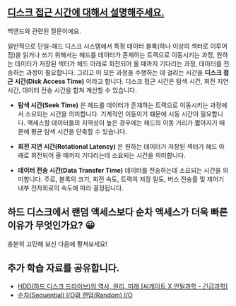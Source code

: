 ## [디스크 접근 시간에 대해서 설명해주세요.](https://www.maeil-mail.kr/question/148)

백엔드와 관련된 질문이에요.

일반적으로 단일-헤드 디스크 시스템에서 특정 데이터 블록(하나 이상의 섹터로 이루어짐)을 읽거나 쓰기 위해서는 헤드를 데이터가 존재하는 트랙으로 이동시키는 과정, 원하는 데이터가 저장된 섹터가 헤드 아래로 회전되어 올 때까지 기다리는 과정, 데이터를 전송하는 과정이 필요합니다. 그리고 이 모든 과정을 수행하는 데 걸리는 시간을 **디스크 접근 시간(Disk Access Time)** 이라고 합니다. 디스크 접근 시간은 탐색 시간, 회전 지연 시간, 데이터 전송 시간을 합쳐 계산할 수 있습니다.

- **탐색 시간(Seek Time)** 은 헤드를 데이터가 존재하는 트랙으로 이동시키는 과정에서 소요되는 시간을 의미합니다. 기계적인 이동이기 떄문에 시동 시간이 필요합니다. 액세스할 데이터들의 지역성이 높은 경우에는 헤드의 이동 거리가 짧아지기 때문에 평균 탐색 시간을 단축할 수 있습니다.
    
- **회전 지연 시간(Rotational Latency)** 은 원하는 데이터가 저장된 섹터가 헤드 아래로 회전되어 올 때까지 기다리는데 소요되는 시간을 의미합니다.
    
- **데이터 전송 시간(Data Transfer Time)** 데이터를 전송하는데 소요되는 시간을 의미합니다. 주로, 블록의 크기, 회전 속도, 트랙의 저장 밀도, 버스 전송률 및 제어기 내부 전자회로의 속도에 따라 결정됩니다.
    

## 하드 디스크에서 랜덤 액세스보다 순차 액세스가 더욱 빠른 이유가 무엇인가요? 😀

충분히 고민해 보신 다음에 펼쳐보세요!

## 추가 학습 자료를 공유합니다.

- [HDD(하드 디스크 드라이브)의 역사, 원리, 미래 [씨게이트 X 안될과학 - 긴급과학]](https://youtu.be/7n71z7KIoXo?feature=shared)
- [순차(Sequential) I/O와 랜덤(Random) I/O](https://velog.io/@ddangle/%EC%88%9C%EC%B0%A8Sequential-IO%EC%99%80-%EB%9E%9C%EB%8D%A4Random-IO)